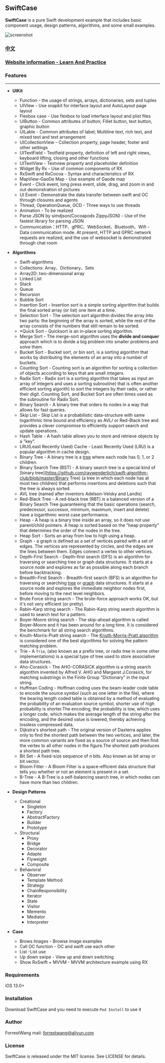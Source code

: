 ## SwiftCase

**SwiftCase** is a pure Swift development example that includes basic component usage, design patterns, algorithms, and some small examples.

![screenshot](images/scdemo.gif)



### [中文](./README_ZH.md)



### [ Website information - Learn And Practice](https://fd-learning.com/learner/page/index.html)




### Features

---

- **UIKit**

  - Function - the usage of strings, arrays, dictionaries, sets and tuples
  - UIVIew  - Use snapkit for interface layout and AutoLayout page layout
  - Flexbox case - Use flexbox to load interface layout and plist files
  - UIButton - Common attributes of button; Fillet button, text button, graphic button
  - UILable - Common attributes of label; Multiline text, rich text, and mixed text and text arrangement
  - UICollectionView - Collection property, page header, footer and other settings
  - UITextField - Textfield property, definition of left and right views, keyboard lifting, closing and other functions
  - UITextView - Textview property and placeholder definition
  - Widget By Rx - Use of common components of RX
  - RxSwift and RxCocoa - Syntax and characteristics of RX
  - MapView-GaoDe Map - Use example of Gaode map
  - Event - Click event, long press event, slide, drag, and zoom in and out demonstration of pictures
  - UI Event - Demonstrate the data transfer between swift and OC through closures and agents
  - Thread, OperationQueue, GCD - Three ways to use threads
  - Animation - To be realized
  - Parse JSON by simdjson(Cocoapods ZippyJSON) - Use of the fastest library for parsing JSON
  - Communication：HTTP、gPRC、WebSocket、Bluetooth、Wifi - Data communication mode. At present, HTTP and GPRC network requests are realized, and the use of websocket is demonstrated through chat room

  

- **Algorithms**

  - Swift-algorithms
  - Collections: Array、Dictionary、Sets
  - Array2D: two-dimensional array
  - Linked List
  - Stack
  - Queue
  - Recursion  
  - Bubble Sort   
  - Insertion Sort - Insertion sort is a simple sorting algorithm that builds the final sorted array (or list) one item at a time.  
  - Selection Sort  -  The selection sort algorithm divides the array into two parts: the beginning of the array is sorted, while the rest of the array consists of the numbers that still remain to be sorted.
  - *Quick Sort  - Quicksort is an in-place sorting algorithm. 
  - Merge Sort  - The merge-sort algorithm uses the **divide and conquer** approach which is to divide a big problem into smaller problems and solve them.
  - Bucket Sort  - Bucket sort, or bin sort, is a sorting algorithm that works by distributing the elements of an array into a number of buckets.
  - Counting Sort   - Counting sort is an algorithm for sorting a collection of objects according to keys that are small integers.
  - Radix Sort   - Radix sort is a sorting algorithm that takes as input an array of integers and uses a sorting subroutine( that is often another efficient sorting algorith) to sort the integers by their radix, or rather their digit. Counting Sort, and Bucket Sort are often times used as the subroutine for Radix Sort.
  - Binary Search   - A binary tree that orders its nodes in a way that allows for fast queries.
  - Skip List  - Skip List is a probabilistic data-structure with same logarithmic time bound and efficiency as AVL/ or Red-Black tree and provides a clever compromise to efficiently support search and update operations.
  - Hash Table   - A hash table allows you to store and retrieve objects by a "key".
  - LRU(Least Recently Used) Cache   - Least Recently Used (LRU) is a popular algorithm in cache design.
  - Binary Tree   - A binary tree is a [tree](https://github.com/raywenderlich/swift-algorithm-club/blob/master/Tree) where each node has 0, 1, or 2 children. 
  - Binary Search Tree (BST)   - A binary search tree is a special kind of [binary tree](https://github.com/raywenderlich/swift-algorithm-club/blob/master/Binary Tree) (a tree in which each node has at most two children) that performs insertions and deletions such that the tree is always sorted.
  - AVL tree (named after inventors Adelson-Velsky and Landis)
  - Red-Black Tree   - A red-black tree (RBT) is a balanced version of a Binary Search Tree guaranteeing that the basic operations (search, predecessor, successor, minimum, maximum, insert and delete) have a logarithmic worst case performance.
  - Heap  - A heap is a binary tree inside an array, so it does not use parent/child pointers. A heap is sorted based on the "heap property" that determines the order of the nodes in the tree.
  - Heap Sort  - Sorts an array from low to high using a heap.
  - Graph  - a graph is defined as a set of vertices paired with a set of edges. The vertices are represented by circles, and the edges are the lines between them. Edges connect a vertex to other vertices.
  - Depth-First Search   - Depth-first search (DFS) is an algorithm for traversing or searching tree or graph data structures. It starts at a source node and explores as far as possible along each branch before backtracking.
  - Breadth-First Search   - Breadth-first search (BFS) is an algorithm for traversing or searching [tree](https://github.com/raywenderlich/swift-algorithm-club/blob/master/Tree) or [graph](https://github.com/raywenderlich/swift-algorithm-club/blob/master/Graph) data structures. It starts at a source node and explores the immediate neighbor nodes first, before moving to the next level neighbors.
  - Brute Force string search   - The brute-force approach works OK, but it's not very efficient (or pretty).
  - Rabin-Karp string search   - The Rabin-Karp string search algorithm is used to search text for a pattern.
  - Boyer-Moore string search   - The skip-ahead algorithm is called Boyer-Moore and it has been around for a long time. It is considered the benchmark for all string search algorithms.
  - Knuth-Morris-Pratt string search - The [Knuth-Morris-Pratt algorithm](https://en.wikipedia.org/wiki/Knuth–Morris–Pratt_algorithm) is considered one of the best algorithms for solving the pattern matching problem. 
  - Trie  - A `Trie`, (also known as a prefix tree, or radix tree in some other implementations) is a special type of tree used to store associative data structures.
  - Aho-Corasick - The AHO-CORASICK algorithm is a string search algorithm invented by Alfred V. AHO and Margaret J.Corasick,  for matching substrings in the Finite Group "Dictionary" in the input string. 
  - Huffman Coding  - Hoffman coding uses the beam-leader code table to encode the source symbol (such as one letter in the file), where the bearing length coded table is obtained by a method of evaluating the probability of an evaluation source symbol, shorter use of high probability is shorter.The encoding, the probability is low, which uses a longer code, which makes the average length of the string after the encoding, and the desired value is lowered, thereby achieving lossless compressed data.
  - Dijkstra's shortest path - The original version of Daxterra applies only to find the shortest path between the two vertices, and later, the more common variants are fixed as a source of source and then find the vertex to all other nodes in the figure.The shortest path produces a shortest path tree.
  - Bit Set  - A fixed-size sequence of *n* bits. Also known as bit array or bit vector.
  - Bloom Filter   - A Bloom Filter is a space-efficient data structure that tells you whether or not an element is present in a set.
  - B-Tree - A B-Tree is a self-balancing search tree, in which nodes can have more than two children.

  

- **Design Patterns**

  - Creational
    - Singleton          
    - Factory            
    - AbstractFactory                 
    - Builder                 
    - Prototype 
  - Structural          
    - Proxy           
    - Bridge           
    - Decorator           
    - Adapte           
    - Flyweight           
    - Composite
  - Behavioral       
    - Observer       
    - Template Method        
    - Strategy           
    - ChainResponsibility       
    - Iterator           
    - State           
    - Visitor           
    - Memento           
    - Mediator           
    - Interpreter

  

- **Case**

  - Brows Images - Browse image examples
  - Call OC function - OC and swift use each other
  - List -List use
  - Up down swipe - View up and down switching
  - Show RxSwift + MVVM - MVVM architecture example using RX



### Requirements
iOS 13.0+ 



### Installation
Download SwiftCase and you need to execute ```Pod Install``` to use it



### Author
ForrestWang mail: forrestwang@aliyun.com



### License
SwiftCase is released under the MIT license. See LICENSE for details.
